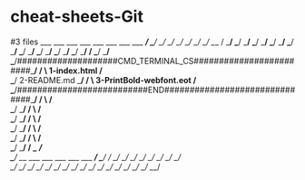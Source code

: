# cheat-sheets-Git
#3 files
     ___     ___     ___     ___     ___     ___     ___     ___
 ___/   \___/   \___/   \___/   \___/   \___/   \___/   \___/   \___
/   \___/   \___/   \___/   \___/   \___/   \___/   \___/   \___/   \
\___/   \___/   \___/   \___/   \___/   \___/   \___/   \___/   \___/
/   \___/                                                   \___/   \
\___/####################CMD_TERMINAL_CS########################\___/
/   \        1-index.html                                       /   \
\___/        2-README.md                                        \___/
/   \        3-PrintBold-webfont.eot                            /   \
\___/##########################END##############################\___/
/   \                                                           /   \
\___/                                                           \___/
/   \                                                           /   \
\___/                                                           \___/
/   \                                                           /   \
\___/                                                           \___/
/   \                                                           /   \
\___/                                                           \___/
/   \                                                           /   \
\___/                                                           \___/
/   \___                                                     ___/   \
\___/   \___     ___     ___     ___     ___     ___     ___/   \___/
/   \___/   \___/   \___/   \___/   \___/   \___/   \___/   \___/   \
\___/   \___/   \___/   \___/   \___/   \___/   \___/   \___/   \___/
    \___/   \___/   \___/   \___/   \___/   \___/   \___/   \___/
